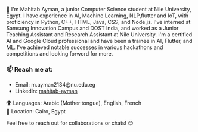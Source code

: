 <p>
  👋 I'm Mahitab Ayman, a junior Computer Science student at Nile University, Egypt. I have experience in AI, Machine Learning, NLP,flutter and IoT, with proficiency in Python, C++, HTML, Java, CSS, and Node.js. I've interned at Samsung Innovation Campus and DOST India, and worked as a Junior Teaching Assistant and Research Assistant at Nile University. I'm a certified AI and Google Cloud professional and have been a trainee in AI, Flutter, and ML. I've achieved notable successes in various hackathons and competitions and looking forword for more.
</p>

<h3>📫 Reach me at:</h3>
<ul>
  <li>Email: m.ayman2134@nu.edu.eg</li>
  <li>LinkedIn: <a href="https://www.linkedin.com/in/mahitab-ayman/">mahitab-ayman</a></li>
  
</ul>

<p>
  🌍 Languages: Arabic (Mother tongue), English, French<br>
  📍 Location: Cairo, Egypt
</p>

<p>
  Feel free to reach out for collaborations or chats! 😊
</p>
